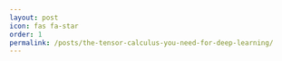 ```yaml
---
layout: post
icon: fas fa-star
order: 1
permalink: /posts/the-tensor-calculus-you-need-for-deep-learning/
---
```

